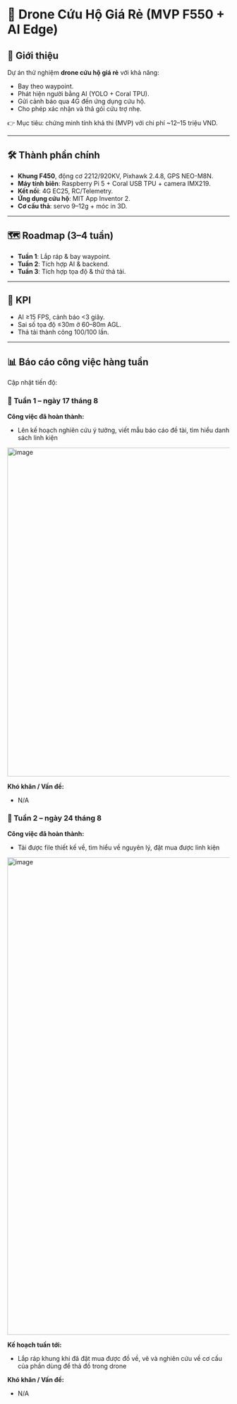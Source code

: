 # 🚁 Drone Cứu Hộ Giá Rẻ (MVP F550 + AI Edge)

## 📌 Giới thiệu
Dự án thử nghiệm **drone cứu hộ giá rẻ** với khả năng:
- Bay theo waypoint.
- Phát hiện người bằng AI (YOLO + Coral TPU).
- Gửi cảnh báo qua 4G đến ứng dụng cứu hộ.
- Cho phép xác nhận và thả gói cứu trợ nhẹ.

👉 Mục tiêu: chứng minh tính khả thi (MVP) với chi phí ~12–15 triệu VND.

---

## 🛠️ Thành phần chính
- **Khung F450**, động cơ 2212/920KV, Pixhawk 2.4.8, GPS NEO-M8N.  
- **Máy tính biên**: Raspberry Pi 5 + Coral USB TPU + camera IMX219.  
- **Kết nối**: 4G EC25, RC/Telemetry.  
- **Ứng dụng cứu hộ**: MIT App Inventor 2.  
- **Cơ cấu thả**: servo 9–12g + móc in 3D.  

---

## 🗺️ Roadmap (3–4 tuần)
- **Tuần 1**: Lắp ráp & bay waypoint.  
- **Tuần 2**: Tích hợp AI & backend.  
- **Tuần 3**: Tích hợp tọa độ & thử thả tải.  

---

## 🎯 KPI
- AI ≥15 FPS, cảnh báo <3 giây.  
- Sai số tọa độ ≤30m ở 60–80m AGL.  
- Thả tải thành công 100/100 lần.  

---

## 📊 Báo cáo công việc hàng tuần
Cập nhật tiến độ:


### 📅 Tuần 1 – ngày 17 tháng 8
**Công việc đã hoàn thành:**
- Lên kế hoạch nghiên cứu ý tưởng, viết mẫu báo cáo đề tài, tìm hiểu danh sách linh kiện
<img width="1854" height="744" alt="image" src="https://github.com/user-attachments/assets/b7290615-f58a-44e5-b349-4ec35aa26d11" />

**Khó khăn / Vấn đề:**
- N/A

### 📅 Tuần 2 – ngày 24 tháng 8
**Công việc đã hoàn thành:**
- Tải được file thiết kế về, tìm hiểu về nguyên lý, đặt mua được linh kiện
<img width="1920" height="1080" alt="image" src="https://github.com/user-attachments/assets/ba3cd172-fbc7-47c4-b188-37606acd2dd8" />

**Kế hoạch tuần tới:**
- Lắp ráp khung khi đã đặt mua được đồ về, vẽ và nghiên cứu về cơ cấu của phần dùng để thả đồ trong drone

**Khó khăn / Vấn đề:**
- N/A
